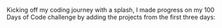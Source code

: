 Kicking off my coding journey with a splash, I made progress on my 100 Days of Code challenge by adding the projects from the first three days:
